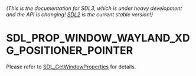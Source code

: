 ###### (This is the documentation for SDL3, which is under heavy development and the API is changing! [SDL2](https://wiki.libsdl.org/SDL2/) is the current stable version!)
# SDL_PROP_WINDOW_WAYLAND_XDG_POSITIONER_POINTER

Please refer to [SDL_GetWindowProperties](SDL_GetWindowProperties) for details.

